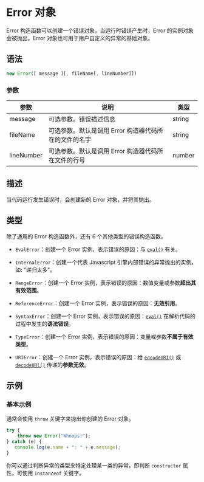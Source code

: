 # Error 对象

Error 构造函数可以创建一个错误对象，当运行时错误产生时，Error 的实例对象会被抛出。Error 对象也可用于用户自定义的异常的基础对象。

## 语法

```js
new Error([ message ][, fileName[, lineNumber]])
```

### 参数

| 参数      | 说明                                                  | 类型   |
| --------- | ----------------------------------------------------- | ------ |
| message   | 可选参数。错误描述信息                                | string |
| fileName  | 可选参数。默认是调用 Error 构造器代码所在的文件的名字 | string |
| lineNumber | 可选参数。默认是调用 Error 构造器代码所在文件的行号   | number |

## 描述

当代码运行发生错误时，会创建新的 Error 对象，并将其抛出。

## 类型

除了通用的 Error 构造函数外，还有 6 个其他类型的错误构造函数。

- `EvalError`：创建一个 Error 实例，表示错误的原因：与 [`eval()`](https://developer.mozilla.org/zh-CN/docs/Web/JavaScript/Reference/Global_Objects/eval) 有关。
- `InternalError`：创建一个代表 Javascript 引擎内部错误的异常抛出的实例。 如: "递归太多"。


- `RangeError`：创建一个 Error 实例，表示错误的原因：数值变量或参数**超出其有效范围**。


- `ReferenceError`：创建一个 Error 实例，表示错误的原因：**无效引用**。


- `SyntaxError`：创建一个 Error 实例，表示错误的原因：[`eval()`](https://developer.mozilla.org/zh-CN/docs/Web/JavaScript/Reference/Global_Objects/eval) 在解析代码的过程中发生的**语法错误**。


- `TypeError`：创建一个 Error 实例，表示错误的原因：变量或参数**不属于有效类型**。


- `URIError`：创建一个 Error 实例，表示错误的原因：给 [`encodeURI()`](https://developer.mozilla.org/zh-CN/docs/Web/JavaScript/Reference/Global_Objects/encodeURI) 或  [`decodeURl()`](https://developer.mozilla.org/zh-CN/docs/Web/JavaScript/Reference/Global_Objects/decodeURI) 传递的**参数无效**。

## 示例

### 基本示例

通常会使用 `throw` 关键字来抛出你创建的 Error 对象。

```js
try {
    throw new Error("Whoops!");
} catch (e) {
   console.log(e.name + ": " + e.message);
}
```

你可以通过判断异常的类型来特定处理某一类的异常，即判断 `constructor` 属性，可使用 `instanceof` 关键字。